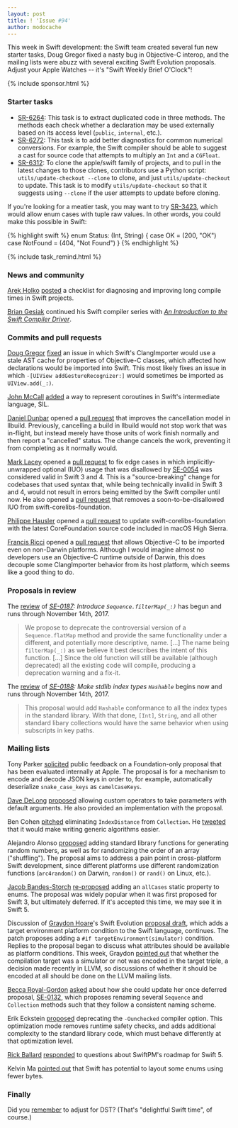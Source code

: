 ```yaml
---
layout: post
title: ! 'Issue #94'
author: modocache
---
```


This week in Swift development: the Swift team created several fun new starter
tasks, Doug Gregor fixed a nasty bug in Objective-C interop, and the mailing
lists were abuzz with several exciting Swift Evolution proposals. Adjust your
Apple Watches -- it's "Swift Weekly Brief O'Clock"!

<!--excerpt-->

{% include sponsor.html %}

### Starter tasks

* [SR-6264](https://bugs.swift.org/browse/SR-6264): This task is to extract
  duplicated code in three methods. The methods each check whether a declaration
  may be used externally based on its access level (`public`, `internal`, etc.).
* [SR-6272](https://bugs.swift.org/browse/SR-6272): This task is to add better
  diagnostics for common numerical conversions. For example, the Swift compiler
  should be able to suggest a cast for source code that attempts to multiply an
  `Int` and a `CGFloat`.
* [SR-6312](https://bugs.swift.org/browse/SR-6312): To clone the apple/swift
  family of projects, and to pull in the latest changes to those clones,
  contributors use a Python script: `utils/update-checkout --clone` to clone,
  and just `utils/update-checkout` to update. This task is to modify
  `utils/update-checkout` so that it suggests using `--clone` if the user
  attempts to update before cloning.

If you're looking for a meatier task, you may want to try
[SR-3423](https://bugs.swift.org/browse/SR-3423), which would allow enum cases
with tuple raw values. In other words, you could make this possible in Swift:

{% highlight swift %}
enum Status: (Int, String) {
  case OK = (200, "OK")
  case NotFound = (404, "Not Found")
}
{% endhighlight %}

{% include task_remind.html %}

### News and community

[Arek Holko](https://twitter.com/arekholko) [posted](https://github.com/fastred/Optimizing-Swift-Build-Times)
a checklist for diagnosing and improving long compile times in Swift projects.

[Brian Gesiak](https://twitter.com/modocache) continued his Swift compiler series with
[*An Introduction to the Swift Compiler Driver*](https://modocache.io/introduction-to-the-swift-compiler-driver).

### Commits and pull requests

[Doug Gregor](https://twitter.com/dgregor79) [fixed](https://github.com/apple/swift/pull/12823)
an issue in which Swift's ClangImporter would use a stale AST cache for
properties of Objective-C classes, which affected how declarations would be
imported into Swift. This most likely fixes an issue in which
`-[UIView addGestureRecognizer:]` would sometimes be imported as
`UIView.add(_:)`.

[John McCall](https://twitter.com/pathofshrines) [added](https://github.com/apple/swift/pull/12789)
a way to represent coroutines in Swift's intermediate language, SIL.

[Daniel Dunbar](https://twitter.com/daniel_dunbar) opened a [pull request](https://github.com/apple/swift-llbuild/pull/195)
that improves the cancellation model in llbuild. Previously, cancelling a build
in llbuild would not stop work that was in-flight, but instead merely have those
units of work finish normally and then report a "cancelled" status. The change
cancels the work, preventing it from completing as it normally would.

[Mark Lacey](https://github.com/rudkx) opened a [pull request](https://github.com/apple/swift/pull/12682)
to fix edge cases in which implicitly-unwrapped optional (IUO) usage that was
disallowed by [SE-0054](https://github.com/apple/swift-evolution/blob/master/proposals/0054-abolish-iuo.md)
was considered valid in Swift 3 and 4. This is a "source-breaking" change for
codebases that used syntax that, while being technically invalid in Swift 3 and
4, would not result in errors being emitted by the Swift compiler until now.
He also opened a [pull request](https://github.com/apple/swift-corelibs-foundation/pull/1306)
that removes a soon-to-be-disallowed IUO from swift-corelibs-foundation.

[Philippe Hausler](https://twitter.com/phausler) opened a [pull request](https://github.com/apple/swift-corelibs-foundation/pull/1305)
to update swift-corelibs-foundation with the latest CoreFoundation source code
included in macOS High Sierra.

[Francis Ricci](https://github.com/fjricci) opened a [pull request](https://github.com/apple/swift/pull/12702)
that allows Objective-C to be imported even on non-Darwin platforms. Although
I would imagine almost no developers use an Objective-C runtime outside of
Darwin, this does decouple some ClangImporter behavior from its host platform,
which seems like a good thing to do.

### Proposals in review

The [review](https://lists.swift.org/pipermail/swift-evolution-announce/2017-November/000406.html)
of _[SE-0187](https://github.com/apple/swift-evolution/blob/master/proposals/0187-introduce-filtermap.md):
Introduce `Sequence.filterMap(_:)`_ has begun and runs through November 14th, 2017.

> We propose to deprecate the controversial version of a `Sequence.flatMap`
  method and provide the same functionality under a different, and potentially
  more descriptive, name. [...] The name being `filterMap(_:)` as we believe it
  best describes the intent of this function. [...] Since the old function will
  still be available (although deprecated) all the existing code will compile,
  producing a deprecation warning and a fix-it.

The [review](https://lists.swift.org/pipermail/swift-evolution-announce/2017-November/000407.html)
of _[SE-0188](https://github.com/apple/swift-evolution/blob/master/proposals/0188-stdlib-index-types-hashable.md):
Make stdlib index types `Hashable`_ begins now and runs through November 14th, 2017.

> This proposal would add `Hashable` conformance to all the index types in the
  standard library. With that done, `[Int]`, `String`, and all other standard
  libary collections would have the same behavior when using subscripts in key
  paths.

### Mailing lists

Tony Parker [solicited](https://lists.swift.org/pipermail/swift-evolution/Week-of-Mon-20171106/040959.html)
public feedback on a Foundation-only proposal that has been evaluated internally
at Apple. The proposal is for a mechanism to encode and decode JSON keys in
order to, for example, automatically deserialize `snake_case_keys` as
`camelCaseKeys`.

[Dave DeLong](https://twitter.com/davedelong) [proposed](https://lists.swift.org/pipermail/swift-evolution/Week-of-Mon-20171030/040862.html)
allowing custom operators to take parameters with default arguments. He also
provided an implementation with the proposal.

Ben Cohen [pitched](https://lists.swift.org/pipermail/swift-evolution/Week-of-Mon-20171106/041053.html)
eliminating `IndexDistance` from `Collection`. He [tweeted](https://twitter.com/AirspeedSwift/status/928376958357876736)
that it would make writing generic algorithms easier.

Alejandro Alonso [proposed](https://lists.swift.org/pipermail/swift-evolution/Week-of-Mon-20170904/039605.html)
adding standard library functions for generating random numbers, as well as for
randomizing the order of an array ("shuffling"). The proposal aims to address
a pain point in cross-platform Swift development, since different platforms
use different randomization functions (`arc4random()` on Darwin, `random()` or
`rand()` on Linux, etc.).

[Jacob Bandes-Storch](https://twitter.com/jtbandes) [re-proposed](https://lists.swift.org/pipermail/swift-evolution/Week-of-Mon-20171106/040950.html)
adding an `allCases` static property to enums. The proposal was widely popular
when it was first proposed for Swift 3, but ultimately deferred. If it's
accepted this time, we may see it in Swift 5.

Discussion of [Graydon Hoare](https://twitter.com/graydon_pub)'s Swift Evolution
[proposal draft](https://lists.swift.org/pipermail/swift-evolution/Week-of-Mon-20171023/040652.html),
which adds a target environment platform condition to the Swift language,
continues. The patch proposes adding a `#if targetEnvironment(simulator)`
condition. Replies to the proposal began to discuss what attributes should be
available as platform conditions. This week, Graydon [pointed out](https://lists.swift.org/pipermail/swift-evolution/Week-of-Mon-20171030/040819.html)
that whether the compilation target was a simulator or not was encoded in the
target triple, a decision made recently in LLVM, so discussions of whether it
should be encoded at all should be done on the LLVM mailing lists.

[Becca Royal-Gordon](https://twitter.com/beccadax) [asked](https://lists.swift.org/pipermail/swift-evolution/Week-of-Mon-20171030/040863.html)
about how she could update her once deferred proposal, [SE-0132](https://github.com/apple/swift-evolution/blob/master/proposals/0132-sequence-end-ops.md),
which proposes renaming several `Sequence` and `Collection` methods such that
they follow a consistent naming scheme.

Erik Eckstein [proposed](https://lists.swift.org/pipermail/swift-dev/Week-of-Mon-20171030/005774.html)
deprecating the `-Ounchecked` compiler option. This optimization mode removes
runtime safety checks, and adds additional complexity to the standard library
code, which must behave differently at that optimization level.

[Rick Ballard](https://twitter.com/rballard) [responded](https://lists.swift.org/pipermail/swift-evolution/Week-of-Mon-20171106/040953.html)
to questions about SwiftPM's roadmap for Swift 5.

Kelvin Ma [pointed out](https://lists.swift.org/pipermail/swift-dev/Week-of-Mon-20171106/005811.html)
that Swift has potential to layout some enums using fewer bytes.

### Finally

Did you [remember](https://twitter.com/lapcatsoftware/status/926911250507993088) to adjust for DST? (That's "delightful Swift time", of course.)
